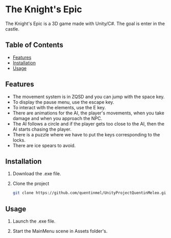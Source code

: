 # The Knight's Epic

The Knight's Epic is a 3D game made with Unity/C#.
The goal is enter in the castle.

## Table of Contents

- [Features](#features)
- [Installation](#installation)
- [Usage](#usage)

## Features

- The movement system is in ZQSD and you can jump with the space key.
- To display the pause menu, use the escape key.
- To interact with the elements, use the E key.
- There are animations for the AI, the player's movements, when you take damage and when you approach the NPC.
- The AI ​​follows a circle and if the player gets too close to the AI, then the AI ​​starts chasing the player.
- There is a puzzle where we have to put the keys corresponding to the locks.
- There are ice spears to avoid.

## Installation

1. Download the .exe file.
  
2. Clone the project

    ```bash
    git clone https://github.com/quentinmel/UnityProjectQuentinMeleo.git
    ```

## Usage

1. Launch the .exe file.

2. Start the MainMenu scene in Assets folder's.

